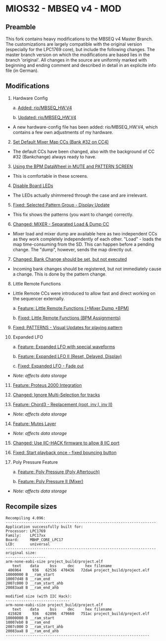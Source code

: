 MIOS32 - MBSEQ v4 - MOD
=======================
## Preamble

This fork contains heavy modifications to the MBSEQ v4 Master Branch. The customizations are largely compatible with the original version (especially for the LPC1769 core), but include the following changes. The master branch version on which the modifications are based lies in the branch 'original'. All changes in the source are uniformly marked with beginning and ending comment and described in detail in an explicite info file (in German).

## Modifications

1. Hardware Config

&nbsp;&nbsp;&nbsp;&nbsp;&nbsp;&nbsp;a. [Added: rio/MBSEQ_HW.V4](https://github.com/rio-rattenrudel/mios32/commit/b33e896afac3e7300462678385642d790a279765)

&nbsp;&nbsp;&nbsp;&nbsp;&nbsp;&nbsp;b. [Updated: rio/MBSEQ_HW.V4](https://github.com/rio-rattenrudel/mios32/commit/6928bb396463b6587c4067984cba9d36c8f43985)

* A new hardware-config file has been added: rio/MBSEQ_HW.V4, which contains a few own adjustments of my hardware.
  
2. [Set Default Mixer Map CCs (Bank #32 on CC4)](https://github.com/rio-rattenrudel/mios32/commit/f819b62f34d96abf60fec227359852559109abd5)

* The default CCs have been changed, also with the background of CC #32 (Bankchange) always ready to have.
  
3. [Using the BPM DataWheel in MUTE and PATTERN SCREEN](https://github.com/rio-rattenrudel/mios32/commit/2c5c8c7cf2d13bd586ba9d1d8777219e64fb6549)

* This is comfortable in these screens.

4. [Disable Board LEDs](https://github.com/rio-rattenrudel/mios32/commit/86219c6bfb30c0cdc701e08f40ed9ab4c7230f5b)

* The LEDs actually shimmered through the case and are irrelevant.

5. [Fixed: Selected Pattern Group - Display Update](https://github.com/rio-rattenrudel/mios32/commit/b4bb6aa1a2f24036bcb2a531e550694ea790fd64)

* This fix shows the patterns (you want to change) correctly.

6. [Changed: MIXER - Separated Load & Dump CC](https://github.com/rio-rattenrudel/mios32/commit/458a5f7cd9f34d44d8ce48d0c27219b6607d275e)

* Mixer load and mixer dump are available here as two independent CCs as they work completely independently of each other. "Load" - loads the map time-consuming from the SD. This can happen before a pending change. The "dump", however, sends the map directly out.

7. [Changed: Bank Change should be set, but not executed](https://github.com/rio-rattenrudel/mios32/commit/2d8ea3485af48c657afc8e980958978c032d15ca)

* Incoming bank changes should be registered, but not immediately cause a change. This is done by the pattern change.

8. Little Remote Functions

* Little Remote CCs were introduced to allow fast and direct working on the sequencer externally.

&nbsp;&nbsp;&nbsp;&nbsp;&nbsp;&nbsp;a. [Feature: Little Remote Functions (+Mixer Dump +BPM)](https://github.com/rio-rattenrudel/mios32/commit/0fccefbcb7c1db8b09b6930d4b34577eadc78395)

&nbsp;&nbsp;&nbsp;&nbsp;&nbsp;&nbsp;b. [Fixed: Little Remote Functions (BPM Assignments)](https://github.com/rio-rattenrudel/mios32/commit/8e949d27a419daaf9ac75bddbe35d7a8a1c28f91)

9. [Fixed: PATTERNS - Visual Updates for playing pattern](https://github.com/rio-rattenrudel/mios32/commit/8557f20868a7f596aa51279c8c776041be89ebb9)

10. Expanded LFO

&nbsp;&nbsp;&nbsp;&nbsp;&nbsp;&nbsp;a. [Feature: Expanded LFO with special waveforms](https://github.com/rio-rattenrudel/mios32/commit/36a6266d499074261de17ed17fbb855e2cf63c79)

&nbsp;&nbsp;&nbsp;&nbsp;&nbsp;&nbsp;b. [Feature: Expanded LFO II (Reset, Delayed, Display)](https://github.com/rio-rattenrudel/mios32/commit/a3b7baff0a7a6a9e20dac2870e94182e08a8f5c2)

&nbsp;&nbsp;&nbsp;&nbsp;&nbsp;&nbsp;c. [Fixed: Expanded LFO - Fade out](https://github.com/rio-rattenrudel/mios32/commit/51b5e481f5b528cd8d80142f7e39f4d4a72d4546)

* _Note: affects data storage_

11. [Feature: Proteus 2000 Integration](https://github.com/rio-rattenrudel/mios32/commit/b444395fcd240f7cd091f3c7e82c5dac74b18755)

12. [Changed: Ignore Multi-Selection for tracks](https://github.com/rio-rattenrudel/mios32/commit/703445c0ea78d9cb6e468c1eadbb31fb4eb4b528)

13. [Feature: Chord3 - Replacement (root, inv I, inv II)](https://github.com/rio-rattenrudel/mios32/commit/a784a9f851fdbadba8240522bb1e1aeac09b7373)

* _Note: affects data storage_

14. [Feature: Mutes Layer](https://github.com/rio-rattenrudel/mios32/commit/a42e063ed5b61e31ffaeedf5ccecf2914adc6a37)

* _Note: affects data storage_

15. [Changed: Use IIC-HACK firmware to allow 8 IIC port](https://github.com/rio-rattenrudel/mios32/commit/d485d7a08f962c78dbadc1680ed094ff28c01145)

16. [Fixed: Start playback once - fixed bouncing button](https://github.com/rio-rattenrudel/mios32/commit/6e905d72e1d44befa386438e57925079c7e68041)

17. Poly Pressure Feature

&nbsp;&nbsp;&nbsp;&nbsp;&nbsp;&nbsp;a. [Feature: Poly Pressure (Poly Aftertouch)](https://github.com/rio-rattenrudel/mios32/commit/4a8d6e5bdfd01b8758e158940f10daeec616a497)

&nbsp;&nbsp;&nbsp;&nbsp;&nbsp;&nbsp;b. [Feature: Poly Pressure II (Mixer)](https://github.com/rio-rattenrudel/mios32/commit/712ecbb0d744e5b73b63051a25390812f2d1bc78)

* _Note: affects data storage_

## Recompile sizes

```
Recompiling 4.096:
--------------------------------------------------------------------
Application successfully built for:
Processor: LPC1769
Family:    LPC17xx
Board:     MBHP_CORE_LPC17
LCD:       universal
--------------------------------------------------------------------
original size:
------------------
arm-none-eabi-size project_build/project.elf
   text    data     bss     dec     hex filename
 406964     936   62536  470436   72da4 project_build/project.elf
10000000 B __ram_start
10007d48 B __ram_end
2007c000 D __ram_start_ahb
20083aa8 B __ram_end_ahb

modified size (with IIC Hack):
-----------------------------
arm-none-eabi-size project_build/project.elf
   text    data     bss     dec     hex filename
 415828     936   62896  479660   751ac project_build/project.elf
10000000 B __ram_start
10007eb0 B __ram_end
2007c000 D __ram_start_ahb
20083aa8 B __ram_end_ahb
-----------------------------------------------------------------
```

